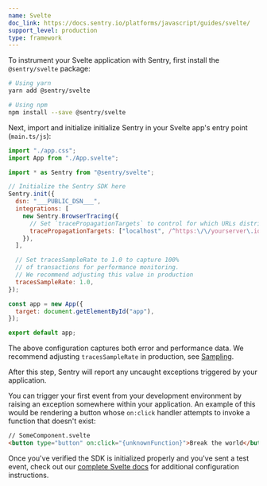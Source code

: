 ```yaml
---
name: Svelte
doc_link: https://docs.sentry.io/platforms/javascript/guides/svelte/
support_level: production
type: framework
---
```


<!-- * * * * * * * * * * * *  * * * * * * * ATTENTION * * * * * * * * * * * * * * * * * * * * * * * *
*                          UPDATES WILL NO LONGER BE REFLECTED IN SENTRY                            *
*                                                                                                   *
* We've successfully migrated all "getting started/wizard" documents to the main Sentry repository, *
* where you can find them in the folder named "gettingStartedDocs" ->                               *
* https://github.com/getsentry/sentry/tree/master/static/app/gettingStartedDocs.                    *
*                                                                                                   *
* Find more details about the project in the concluded Epic ->                                      *
* https://github.com/getsentry/sentry/issues/48144                                                  *
*                                                                                                   *
* This document is planned to be removed in the future. However, it has not been removed yet,       *
* primarily because self-hosted users depend on it to access instructions for setting up their      *
* platform. We need to come up with a solution before removing these docs.                          *
* * * * * * * * * * * *  * * * * * * * ATTENTION * * * * * * * * * * * * * * * * * * * * * * * * * -->

To instrument your Svelte application with Sentry, first install the `@sentry/svelte` package:

```bash
# Using yarn
yarn add @sentry/svelte

# Using npm
npm install --save @sentry/svelte
```

Next, import and initialize initialize Sentry in your Svelte app's entry point (`main.ts/js`):

```javascript
import "./app.css";
import App from "./App.svelte";

import * as Sentry from "@sentry/svelte";

// Initialize the Sentry SDK here
Sentry.init({
  dsn: "___PUBLIC_DSN___",
  integrations: [
    new Sentry.BrowserTracing({
      // Set `tracePropagationTargets` to control for which URLs distributed tracing should be enabled
      tracePropagationTargets: ["localhost", /^https:\/\/yourserver\.io\/api/],
    }),
  ],

  // Set tracesSampleRate to 1.0 to capture 100%
  // of transactions for performance monitoring.
  // We recommend adjusting this value in production
  tracesSampleRate: 1.0,
});

const app = new App({
  target: document.getElementById("app"),
});

export default app;
```

The above configuration captures both error and performance data. We recommend adjusting `tracesSampleRate` in production, see [Sampling](https://docs.sentry.io/platforms/javascript/configuration/sampling/).

After this step, Sentry will report any uncaught exceptions triggered by your application.

You can trigger your first event from your development environment by raising an exception somewhere within your application. An example of this would be rendering a button whose `on:click` handler attempts to invoke a function that doesn't exist:

```html
// SomeComponent.svelte
<button type="button" on:click="{unknownFunction}">Break the world</button>
```

Once you've verified the SDK is initialized properly and you've sent a test event, check out our [complete Svelte docs](https://docs.sentry.io/platforms/javascript/guides/svelte/) for additional configuration instructions.
